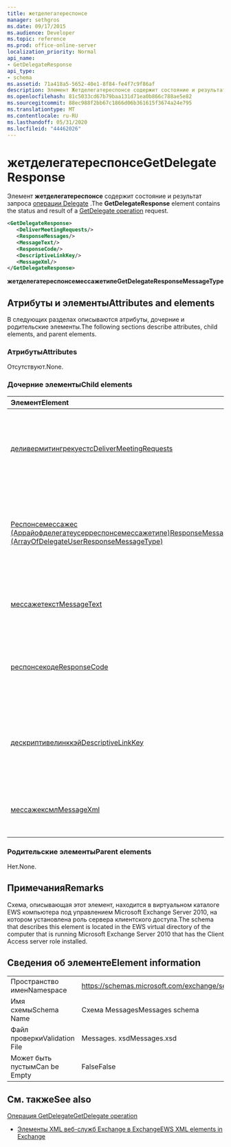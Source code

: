```yaml
---
title: жетделегатереспонсе
manager: sethgros
ms.date: 09/17/2015
ms.audience: Developer
ms.topic: reference
ms.prod: office-online-server
localization_priority: Normal
api_name:
- GetDelegateResponse
api_type:
- schema
ms.assetid: 71a418a5-5652-40e1-8f84-fe4f7c9f86af
description: Элемент Жетделегатереспонсе содержит состояние и результат запроса операции Delegate.
ms.openlocfilehash: 81c5033cd67b79baa131d71ea0b866c788ae5e82
ms.sourcegitcommit: 88ec988f2bb67c1866d06b361615f3674a24e795
ms.translationtype: MT
ms.contentlocale: ru-RU
ms.lasthandoff: 05/31/2020
ms.locfileid: "44462026"
---
```

# <a name="getdelegateresponse"></a><span data-ttu-id="4f06a-103">жетделегатереспонсе</span><span class="sxs-lookup"><span data-stu-id="4f06a-103">GetDelegateResponse</span></span>

<span data-ttu-id="4f06a-104">Элемент **жетделегатереспонсе** содержит состояние и результат запроса [операции Delegate](getdelegate-operation.md) .</span><span class="sxs-lookup"><span data-stu-id="4f06a-104">The **GetDelegateResponse** element contains the status and result of a [GetDelegate operation](getdelegate-operation.md) request.</span></span> 
  
```xml
<GetDelegateResponse>
   <DeliverMeetingRequests/>
   <ResponseMessages/>
   <MessageText/>
   <ResponseCode/>
   <DescriptiveLinkKey/>
   <MessageXml/>
</GetDelegateResponse>
```

 <span data-ttu-id="4f06a-105">**жетделегатереспонсемессажетипе**</span><span class="sxs-lookup"><span data-stu-id="4f06a-105">**GetDelegateResponseMessageType**</span></span>
## <a name="attributes-and-elements"></a><span data-ttu-id="4f06a-106">Атрибуты и элементы</span><span class="sxs-lookup"><span data-stu-id="4f06a-106">Attributes and elements</span></span>

<span data-ttu-id="4f06a-107">В следующих разделах описываются атрибуты, дочерние и родительские элементы.</span><span class="sxs-lookup"><span data-stu-id="4f06a-107">The following sections describe attributes, child elements, and parent elements.</span></span>
  
### <a name="attributes"></a><span data-ttu-id="4f06a-108">Атрибуты</span><span class="sxs-lookup"><span data-stu-id="4f06a-108">Attributes</span></span>

<span data-ttu-id="4f06a-109">Отсутствуют.</span><span class="sxs-lookup"><span data-stu-id="4f06a-109">None.</span></span>
  
### <a name="child-elements"></a><span data-ttu-id="4f06a-110">Дочерние элементы</span><span class="sxs-lookup"><span data-stu-id="4f06a-110">Child elements</span></span>

|<span data-ttu-id="4f06a-111">**Элемент**</span><span class="sxs-lookup"><span data-stu-id="4f06a-111">**Element**</span></span>|<span data-ttu-id="4f06a-112">**Описание**</span><span class="sxs-lookup"><span data-stu-id="4f06a-112">**Description**</span></span>|
|:-----|:-----|
|[<span data-ttu-id="4f06a-113">деливермитингрекуестс</span><span class="sxs-lookup"><span data-stu-id="4f06a-113">DeliverMeetingRequests</span></span>](delivermeetingrequests.md) <br/> |<span data-ttu-id="4f06a-114">Определяет способ обработки приглашений на собрание между представителем и участником.</span><span class="sxs-lookup"><span data-stu-id="4f06a-114">Defines how meeting requests are handled between the delegate and the principal.</span></span>  <br/> |
|[<span data-ttu-id="4f06a-115">Респонсемессажес (Аррайофделегатеусерреспонсемессажетипе)</span><span class="sxs-lookup"><span data-stu-id="4f06a-115">ResponseMessages (ArrayOfDelegateUserResponseMessageType)</span></span>](responsemessages-arrayofdelegateuserresponsemessagetype.md) <br/> |<span data-ttu-id="4f06a-116">Содержит ответные сообщения для запроса управления делегированием веб-служб Exchange.</span><span class="sxs-lookup"><span data-stu-id="4f06a-116">Contains the response messages for an Exchange Web Services delegate management request.</span></span>  <br/> |
|[<span data-ttu-id="4f06a-117">мессажетекст</span><span class="sxs-lookup"><span data-stu-id="4f06a-117">MessageText</span></span>](messagetext.md) <br/> |<span data-ttu-id="4f06a-118">Предоставляет текстовое описание состояния отклика.</span><span class="sxs-lookup"><span data-stu-id="4f06a-118">Provides a text description of the status of the response.</span></span>  <br/> |
|[<span data-ttu-id="4f06a-119">респонсекоде</span><span class="sxs-lookup"><span data-stu-id="4f06a-119">ResponseCode</span></span>](responsecode.md) <br/> |<span data-ttu-id="4f06a-120">Предоставляет код ошибки, определяющий конкретную ошибку, обнаруженную в запросе.</span><span class="sxs-lookup"><span data-stu-id="4f06a-120">Provides an error code that identifies the specific error that the request encountered.</span></span>  <br/> |
|[<span data-ttu-id="4f06a-121">дескриптивелинккэй</span><span class="sxs-lookup"><span data-stu-id="4f06a-121">DescriptiveLinkKey</span></span>](descriptivelinkkey.md) <br/> |<span data-ttu-id="4f06a-122">В настоящее время не используется и зарезервировано для последующего использования.</span><span class="sxs-lookup"><span data-stu-id="4f06a-122">Currently unused and is reserved for future use.</span></span> <span data-ttu-id="4f06a-123">Он содержит значение 0.</span><span class="sxs-lookup"><span data-stu-id="4f06a-123">It contains a value of 0.</span></span>  <br/> |
|[<span data-ttu-id="4f06a-124">мессажексмл</span><span class="sxs-lookup"><span data-stu-id="4f06a-124">MessageXml</span></span>](messagexml.md) <br/> |<span data-ttu-id="4f06a-125">Предоставляет дополнительные сведения об ошибке.</span><span class="sxs-lookup"><span data-stu-id="4f06a-125">Provides additional error response information.</span></span>  <br/> |
   
### <a name="parent-elements"></a><span data-ttu-id="4f06a-126">Родительские элементы</span><span class="sxs-lookup"><span data-stu-id="4f06a-126">Parent elements</span></span>

<span data-ttu-id="4f06a-127">Нет.</span><span class="sxs-lookup"><span data-stu-id="4f06a-127">None.</span></span>
  
## <a name="remarks"></a><span data-ttu-id="4f06a-128">Примечания</span><span class="sxs-lookup"><span data-stu-id="4f06a-128">Remarks</span></span>

<span data-ttu-id="4f06a-129">Схема, описывающая этот элемент, находится в виртуальном каталоге EWS компьютера под управлением Microsoft Exchange Server 2010, на котором установлена роль сервера клиентского доступа.</span><span class="sxs-lookup"><span data-stu-id="4f06a-129">The schema that describes this element is located in the EWS virtual directory of the computer that is running Microsoft Exchange Server 2010 that has the Client Access server role installed.</span></span>
  
## <a name="element-information"></a><span data-ttu-id="4f06a-130">Сведения об элементе</span><span class="sxs-lookup"><span data-stu-id="4f06a-130">Element information</span></span>

|||
|:-----|:-----|
|<span data-ttu-id="4f06a-131">Пространство имен</span><span class="sxs-lookup"><span data-stu-id="4f06a-131">Namespace</span></span>  <br/> |https://schemas.microsoft.com/exchange/services/2006/messages  <br/> |
|<span data-ttu-id="4f06a-132">Имя схемы</span><span class="sxs-lookup"><span data-stu-id="4f06a-132">Schema Name</span></span>  <br/> |<span data-ttu-id="4f06a-133">Схема Messages</span><span class="sxs-lookup"><span data-stu-id="4f06a-133">Messages schema</span></span>  <br/> |
|<span data-ttu-id="4f06a-134">Файл проверки</span><span class="sxs-lookup"><span data-stu-id="4f06a-134">Validation File</span></span>  <br/> |<span data-ttu-id="4f06a-135">Messages. xsd</span><span class="sxs-lookup"><span data-stu-id="4f06a-135">Messages.xsd</span></span>  <br/> |
|<span data-ttu-id="4f06a-136">Может быть пустым</span><span class="sxs-lookup"><span data-stu-id="4f06a-136">Can be Empty</span></span>  <br/> |<span data-ttu-id="4f06a-137">False</span><span class="sxs-lookup"><span data-stu-id="4f06a-137">False</span></span>  <br/> |
   
## <a name="see-also"></a><span data-ttu-id="4f06a-138">См. также</span><span class="sxs-lookup"><span data-stu-id="4f06a-138">See also</span></span>



[<span data-ttu-id="4f06a-139">Операция GetDelegate</span><span class="sxs-lookup"><span data-stu-id="4f06a-139">GetDelegate operation</span></span>](getdelegate-operation.md)


- [<span data-ttu-id="4f06a-140">Элементы XML веб-служб Exchange в Exchange</span><span class="sxs-lookup"><span data-stu-id="4f06a-140">EWS XML elements in Exchange</span></span>](ews-xml-elements-in-exchange.md)

